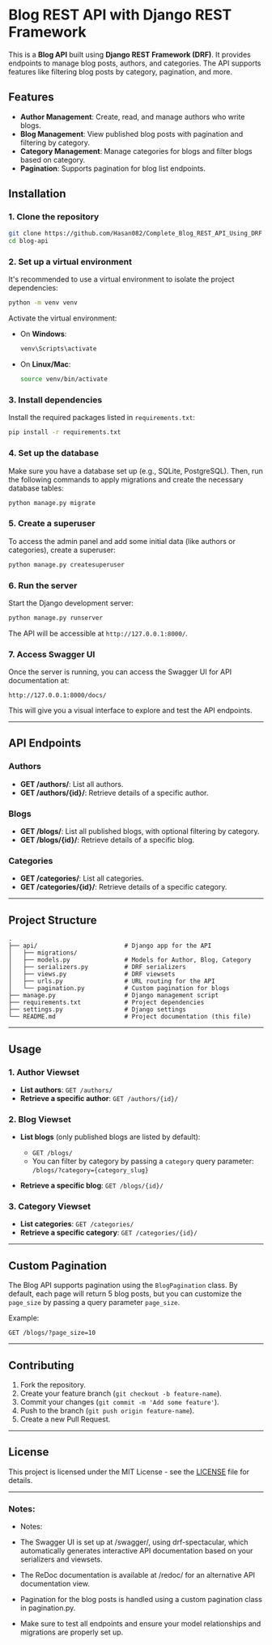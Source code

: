 # Blog REST API with Django REST Framework

This is a **Blog API** built using **Django REST Framework (DRF)**. It provides endpoints to manage blog posts, authors, and categories. The API supports features like filtering blog posts by category, pagination, and more.

## Features

* **Author Management**: Create, read, and manage authors who write blogs.
* **Blog Management**: View published blog posts with pagination and filtering by category.
* **Category Management**: Manage categories for blogs and filter blogs based on category.
* **Pagination**: Supports pagination for blog list endpoints.

## Installation

### 1. Clone the repository

```bash
git clone https://github.com/Hasan082/Complete_Blog_REST_API_Using_DRF
cd blog-api
```

### 2. Set up a virtual environment

It's recommended to use a virtual environment to isolate the project dependencies:

```bash
python -m venv venv
```

Activate the virtual environment:

* On **Windows**:

  ```bash
  venv\Scripts\activate
  ```
* On **Linux/Mac**:

  ```bash
  source venv/bin/activate
  ```

### 3. Install dependencies

Install the required packages listed in `requirements.txt`:

```bash
pip install -r requirements.txt
```

### 4. Set up the database

Make sure you have a database set up (e.g., SQLite, PostgreSQL). Then, run the following commands to apply migrations and create the necessary database tables:

```bash
python manage.py migrate
```

### 5. Create a superuser

To access the admin panel and add some initial data (like authors or categories), create a superuser:

```bash
python manage.py createsuperuser
```

### 6. Run the server

Start the Django development server:

```bash
python manage.py runserver
```

The API will be accessible at `http://127.0.0.1:8000/`.

### 7. Access Swagger UI

Once the server is running, you can access the Swagger UI for API documentation at:

```plaintext
http://127.0.0.1:8000/docs/
```

This will give you a visual interface to explore and test the API endpoints.

---

## API Endpoints

### Authors

* **GET /authors/**: List all authors.
* **GET /authors/{id}/**: Retrieve details of a specific author.

### Blogs

* **GET /blogs/**: List all published blogs, with optional filtering by category.
* **GET /blogs/{id}/**: Retrieve details of a specific blog.

### Categories

* **GET /categories/**: List all categories.
* **GET /categories/{id}/**: Retrieve details of a specific category.

---

## Project Structure

```
.
├── api/                        # Django app for the API
│   ├── migrations/
│   ├── models.py               # Models for Author, Blog, Category
│   ├── serializers.py          # DRF serializers
│   ├── views.py                # DRF viewsets
│   ├── urls.py                 # URL routing for the API
│   └── pagination.py           # Custom pagination for blogs
├── manage.py                   # Django management script
├── requirements.txt            # Project dependencies
├── settings.py                 # Django settings
└── README.md                   # Project documentation (this file)
```

---

## Usage

### 1. Author Viewset

* **List authors**: `GET /authors/`
* **Retrieve a specific author**: `GET /authors/{id}/`

### 2. Blog Viewset

* **List blogs** (only published blogs are listed by default):

  * `GET /blogs/`
  * You can filter by category by passing a `category` query parameter: `/blogs/?category={category_slug}`
* **Retrieve a specific blog**: `GET /blogs/{id}/`

### 3. Category Viewset

* **List categories**: `GET /categories/`
* **Retrieve a specific category**: `GET /categories/{id}/`

---

## Custom Pagination

The Blog API supports pagination using the `BlogPagination` class. By default, each page will return 5 blog posts, but you can customize the `page_size` by passing a query parameter `page_size`.

Example:

```plaintext
GET /blogs/?page_size=10
```

---

## Contributing

1. Fork the repository.
2. Create your feature branch (`git checkout -b feature-name`).
3. Commit your changes (`git commit -m 'Add some feature'`).
4. Push to the branch (`git push origin feature-name`).
5. Create a new Pull Request.

---

## License

This project is licensed under the MIT License - see the [LICENSE](LICENSE) file for details.

---

### Notes:

* Notes: 
* The Swagger UI is set up at /swagger/, using drf-spectacular, which automatically generates interactive API documentation based on your serializers and viewsets.

* The ReDoc documentation is available at /redoc/ for an alternative API documentation view.

* Pagination for the blog posts is handled using a custom pagination class in pagination.py.

* Make sure to test all endpoints and ensure your model relationships and migrations are properly set up.




